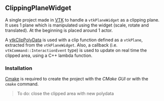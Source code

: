 ## ClippingPlaneWidget

A single project made in [VTK] to handle a `vtkPlaneWidget` as a clipping plane. It uses 1 plane which is manipulated using the widget (scale, rotate and translated). At the beginning is placed around 1 actor.

A [vtkClipPolyData] is used with a clip function defined as a `vtkPlane`, extracted from the `vtkPlaneWidget`. Also, a callback (i.e. `vtkCommand::InteractionEvent` type) is used to update on real time the clipped area, using a C++ lambda function.

### Installation

[Cmake] is required to create the project with the *CMake GUI* or with the `cmake` command.

>To do: close the clipped area with new polydata


[VTK]: <https://www.vtk.org/>
[vtkClipPolyData]: <https://www.vtk.org/doc/nightly/html/classvtkClipPolyData.html>
[Cmake]: <https://cmake.org/>